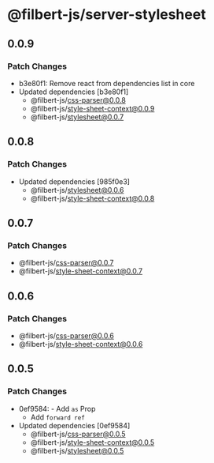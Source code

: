 # @filbert-js/server-stylesheet

## 0.0.9

### Patch Changes

- b3e80f1: Remove react from dependencies list in core
- Updated dependencies [b3e80f1]
  - @filbert-js/css-parser@0.0.8
  - @filbert-js/style-sheet-context@0.0.9
  - @filbert-js/stylesheet@0.0.7

## 0.0.8

### Patch Changes

- Updated dependencies [985f0e3]
  - @filbert-js/stylesheet@0.0.6
  - @filbert-js/style-sheet-context@0.0.8

## 0.0.7

### Patch Changes

- @filbert-js/css-parser@0.0.7
- @filbert-js/style-sheet-context@0.0.7

## 0.0.6

### Patch Changes

- @filbert-js/css-parser@0.0.6
- @filbert-js/style-sheet-context@0.0.6

## 0.0.5

### Patch Changes

- 0ef9584: - Add `as` Prop
  - Add `forward ref`
- Updated dependencies [0ef9584]
  - @filbert-js/css-parser@0.0.5
  - @filbert-js/style-sheet-context@0.0.5
  - @filbert-js/stylesheet@0.0.5
